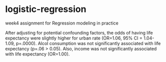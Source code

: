 # logistic-regression
week4 assignment for Regression modeling in practice

After adjusting for potential confounding factors, the odds of having life expectancy were slightly higher for urban rate (OR=1.06, 95% CI = 1.04-1.09, p=.0000). Alcol consumption was not significantly associated with life expectancy (p=.06 > 0.05). Also, income was not significantly associated with life expectancy (OR=1.00).
